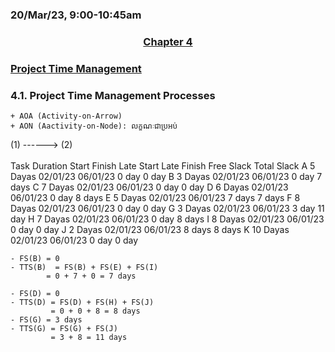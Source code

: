 ### 20/Mar/23, 9:00-10:45am

### <center> <u> Chapter 4 </u> </center>
### <u> Project Time Management </u>

### <h3> 4.1. Project Time Management Processes </h3>

    + AOA (Activity-on-Arrow)
    + AON (Aactivity-on-Node): លក្ខណៈជាប្រអប់

(1) ------> (2)
               \
                \
Task    Duration    Start       Finish      Late Start      Late Finish     Free Slack      Total Slack
A       5 Dayas     02/01/23    06/01/23                                    0 day           0 day
B       3 Dayas     02/01/23    06/01/23                                    0 day           7 days
C       7 Dayas     02/01/23    06/01/23                                    0 day           0 day
D       6 Dayas     02/01/23    06/01/23                                    0 day           8 days
E       5 Dayas     02/01/23    06/01/23                                    7 days          7 days
F       8 Dayas     02/01/23    06/01/23                                    0 day           0 day
G       3 Dayas     02/01/23    06/01/23                                    3 day           11 day
H       7 Dayas     02/01/23    06/01/23                                    0 day           8 days
I       8 Dayas     02/01/23    06/01/23                                    0 day           0 day
J       2 Dayas     02/01/23    06/01/23                                    8 days          8 days
K       10 Dayas    02/01/23    06/01/23                                    0 day           0 day

    - FS(B) = 0
    - TTS(B)  = FS(B) + FS(E) + FS(I)
            = 0 + 7 + 0 = 7 days

    - FS(D) = 0
    - TTS(D) = FS(D) + FS(H) + FS(J)
             = 0 + 0 + 8 = 8 days
    - FS(G) = 3 days
    - TTS(G) = FS(G) + FS(J)
             = 3 + 8 = 11 days